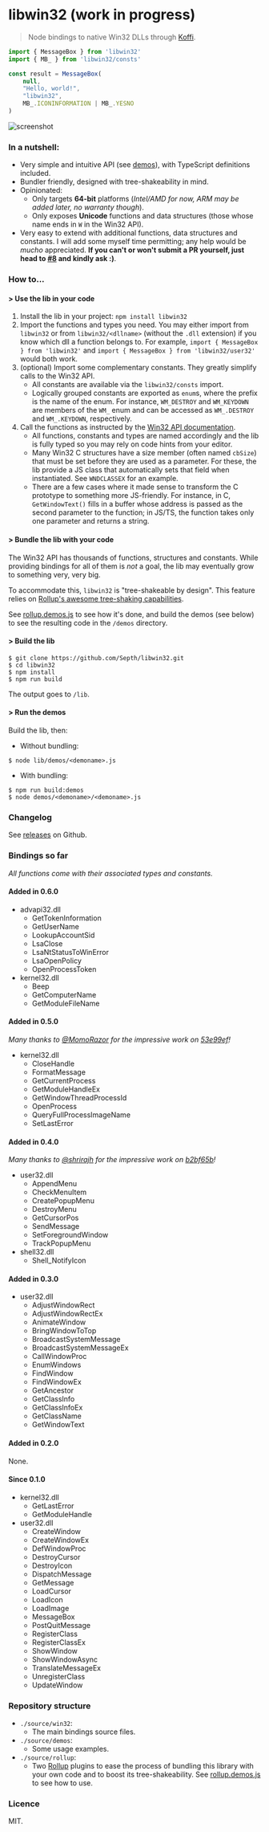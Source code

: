 # libwin32 (work in progress)
> Node bindings to native Win32 DLLs through [Koffi](https://koffi.dev).

````js
import { MessageBox } from 'libwin32'
import { MB_ } from 'libwin32/consts'

const result = MessageBox(
    null,
    "Hello, world!",
    "libwin32",
    MB_.ICONINFORMATION | MB_.YESNO
)
````

![screenshot](../docs/snapshot.png)


### In a nutshell:
* Very simple and intuitive API (see [demos](./source//demos/)), with TypeScript definitions included.
* Bundler friendly, designed with tree-shakeability in mind.
* Opinionated:
    * Only targets **64-bit** platforms (*Intel/AMD for now, ARM may be added later, no warranty though*).
    * Only exposes **Unicode** functions and data structures (those whose name ends in `W` in the Win32 API).
* Very easy to extend with additional functions, data structures and constants. I will add some myself time permitting; any help would be *mucho* appreciated. **If you can't or won't submit a PR yourself, just head to [#8](https://github.com/Septh/libwin32/issues/8) and kindly ask :)**.


### How to...

#### > Use the lib in your code
1. Install the lib in your project: `npm install libwin32`
1. Import the functions and types you need. You may either import from `libwin32` or from `libwin32/<dllname>` (without the `.dll` extension) if you know which dll a function belongs to. For example, `import { MessageBox } from 'libwin32'` and `import { MessageBox } from 'libwin32/user32'` would both work.
1. (optional) Import some complementary constants. They greatly simplify calls to the Win32 API.
    * All constants are available via the `libwin32/consts` import.
    * Logically grouped constants are exported as `enum`s, where the prefix is the name of the enum. For instance, `WM_DESTROY` and `WM_KEYDOWN` are members of the `WM_` enum and can be accessed as `WM_.DESTROY` and `WM_.KEYDOWN`, respectively.
1. Call the functions as instructed by the [Win32 API documentation](https://learn.microsoft.com/en-us/windows/win32/api/).
    * All functions, constants and types are named accordingly and the lib is fully typed so you may rely on code hints from your editor.
    * Many Win32 C structures have a size member (often named `cbSize`) that must be set before they are used as a parameter. For these, the lib provide a JS class that automatically sets that field when instantiated. See `WNDCLASSEX` for an example.
    * There are a few cases where it made sense to transform the C prototype to something more JS-friendly. For instance, in C, `GetWindowText()` fills in a buffer whose address is passed as the second parameter to the function; in JS/TS, the function takes only one parameter and returns a string.

#### > Bundle the lib with your code
The Win32 API has thousands of functions, structures and constants. While providing bindings for all of them is *not* a goal, the lib may eventually grow to something very, very big.

To accommodate this, `libwin32` is "tree-shakeable by design". This feature relies on [Rollup's awesome tree-shaking capabilities](https://rollupjs.org/introduction/#tree-shaking).

See [rollup.demos.js](../rollup.demos.js) to see how it's done, and build the demos (see below) to see the resulting code in the `/demos` directory.

#### > Build the lib

````shell
$ git clone https://github.com/Septh/libwin32.git
$ cd libwin32
$ npm install
$ npm run build
````

The output goes to `/lib`.

#### > Run the demos
Build the lib, then:

* Without bundling:
````shell
$ node lib/demos/<demoname>.js
````

* With bundling:
````shell
$ npm run build:demos
$ node demos/<demoname>/<demoname>.js
````

### Changelog
See [releases](https://github.com/Septh/libwin32/releases) on Github.

### Bindings so far
*All functions come with their associated types and constants.*

#### Added in 0.6.0
* advapi32.dll
    * GetTokenInformation
    * GetUserName
    * LookupAccountSid
    * LsaClose
    * LsaNtStatusToWinError
    * LsaOpenPolicy
    * OpenProcessToken
* kernel32.dll
    * Beep
    * GetComputerName
    * GetModuleFileName

#### Added in 0.5.0
*Many thanks to [@MomoRazor](https://github.com/MomoRazor) for the impressive work on [53e99ef](https://github.com/Septh/libwin32/commit/53e99ef3ef63298e3b84ec1835acdbf61810296e)!*

* kernel32.dll
    * CloseHandle
    * FormatMessage
    * GetCurrentProcess
    * GetModuleHandleEx
    * GetWindowThreadProcessId
    * OpenProcess
    * QueryFullProcessImageName
    * SetLastError

#### Added in 0.4.0
*Many thanks to [@shrirajh](https://github.com/shrirajh) for the impressive work on [b2bf65b](https://github.com/Septh/libwin32/commit/b2bf65b6d20dbe7dae4e48341176a8407c135c46)!*
* user32.dll
    * AppendMenu
    * CheckMenuItem
    * CreatePopupMenu
    * DestroyMenu
    * GetCursorPos
    * SendMessage
    * SetForegroundWindow
    * TrackPopupMenu
* shell32.dll
    * Shell_NotifyIcon

#### Added in 0.3.0
* user32.dll
    * AdjustWindowRect
    * AdjustWindowRectEx
    * AnimateWindow
    * BringWindowToTop
    * BroadcastSystemMessage
    * BroadcastSystemMessageEx
    * CallWindowProc
    * EnumWindows
    * FindWindow
    * FindWindowEx
    * GetAncestor
    * GetClassInfo
    * GetClassInfoEx
    * GetClassName
    * GetWindowText

#### Added in 0.2.0
None.

#### Since 0.1.0
* kernel32.dll
    * GetLastError
    * GetModuleHandle
* user32.dll
    * CreateWindow
    * CreateWindowEx
    * DefWindowProc
    * DestroyCursor
    * DestroyIcon
    * DispatchMessage
    * GetMessage
    * LoadCursor
    * LoadIcon
    * LoadImage
    * MessageBox
    * PostQuitMessage
    * RegisterClass
    * RegisterClassEx
    * ShowWindow
    * ShowWindowAsync
    * TranslateMessageEx
    * UnregisterClass
    * UpdateWindow

### Repository structure
* `./source/win32`:
    * The main bindings source files.
* `./source/demos`:
    * Some usage examples.
* `./source/rollup`:
    * Two [Rollup](https://rollup.org) plugins to ease the process of bundling this library with your own code and to boost its tree-shakeability. See [rollup.demos.js](../rollup.demos.js) to see how to use.

### Licence
MIT.
